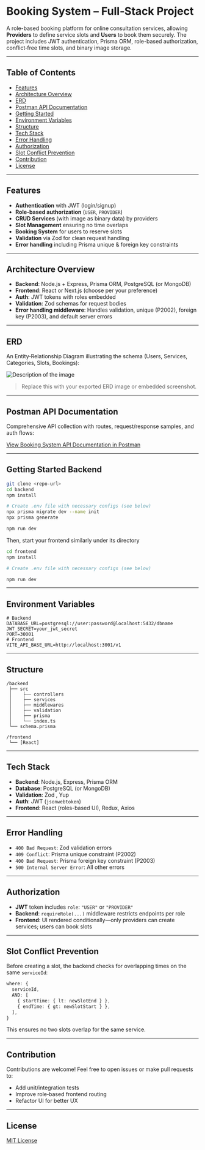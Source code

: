 # Booking System – Full‑Stack Project

A role-based booking platform for online consultation services, allowing **Providers** to define service slots and **Users** to book them securely. The project includes JWT authentication, Prisma ORM, role-based authorization, conflict‑free time slots, and binary image storage.

---

##  Table of Contents

- [Features](#features)  
- [Architecture Overview](#architecture-overview)  
- [ERD](#erd)  
- [Postman API Documentation](#postman-api-documentation)  
- [Getting Started](#getting-started)  
- [Environment Variables](#environment-variables)  
- [Structure](#structure)  
- [Tech Stack](#tech-stack)  
- [Error Handling](#error-handling)  
- [Authorization](#authorization)  
- [Slot Conflict Prevention](#slot-conflict-prevention)  
- [Contribution](#contribution)  
- [License](#license)

---

## Features

- **Authentication** with JWT (login/signup)  
- **Role‑based authorization** (`USER`, `PROVIDER`)  
- **CRUD Services** (with image as binary data) by providers  
- **Slot Management** ensuring no time overlaps  
- **Booking System** for users to reserve slots  
- **Validation** via Zod for clean request handling  
- **Error handling** including Prisma unique & foreign key constraints  

---

## Architecture Overview

- **Backend**: Node.js + Express, Prisma ORM, PostgreSQL (or MongoDB)  
- **Frontend**: React or Next.js (choose per your preference)  
- **Auth**: JWT tokens with roles embedded  
- **Validation**: Zod schemas for request bodies  
- **Error handling middleware**: Handles validation, unique (P2002), foreign key (P2003), and default server errors  

---

## ERD

An Entity‑Relationship Diagram illustrating the schema (Users, Services, Categories, Slots, Bookings):

![Description of the image](https://github.com/user-attachments/assets/58d19bfc-b9a4-462f-92a0-58398b59f34b)

> Replace this with your exported ERD image or embedded screenshot.

---

## Postman API Documentation

Comprehensive API collection with routes, request/response samples, and auth flows:

[View Booking System API Documentation in Postman](https://tabby2-0436.postman.co/workspace/Booking-System-API~52ea10d5-30b0-4cf7-8fde-5436d1d0bcb0/folder/27400850-61a4e2d1-1d30-4c49-a1cd-990f1ea233d8?action=share&creator=27400850&ctx=documentation)

---

## Getting Started Backend

```bash
git clone <repo-url>
cd backend
npm install

# Create .env file with necessary configs (see below)
npx prisma migrate dev --name init
npx prisma generate

npm run dev
```
Then, start your frontend similarly under its directory 
```bash
cd frontend
npm install

# Create .env file with necessary configs (see below)

npm run dev
```
---

## Environment Variables

```env
# Backend
DATABASE_URL=postgresql://user:password@localhost:5432/dbname
JWT_SECRET=your_jwt_secret
PORT=30001
# Frontend
VITE_API_BASE_URL=http://localhost:3001/v1
```

---

## Structure

```
/backend
 ├── src
 │    ├── controllers
 │    ├── services
 │    ├── middlewares
 │    ├── validation
 │    ├── prisma
 │    └── index.ts
 └── schema.prisma

/frontend
 └── [React]
```

---

## Tech Stack

- **Backend**: Node.js, Express, Prisma ORM  
- **Database**: PostgreSQL (or MongoDB)  
- **Validation**: Zod , Yup
- **Auth**: JWT (`jsonwebtoken`)  
- **Frontend**: React (roles-based UI), Redux, Axios

---

## Error Handling

- `400 Bad Request`: Zod validation errors  
- `409 Conflict`: Prisma unique constraint (P2002)  
- `400 Bad Request`: Prisma foreign key constraint (P2003)  
- `500 Internal Server Error`: All other errors  

---

## Authorization

- **JWT** token includes `role`: `"USER"` or `"PROVIDER"`  
- **Backend**: `requireRole(...)` middleware restricts endpoints per role  
- **Frontend**: UI rendered conditionally—only providers can create services; users can book slots  

---

## Slot Conflict Prevention

Before creating a slot, the backend checks for overlapping times on the same `serviceId`:

```ts
where: {
  serviceId,
  AND: [
    { startTime: { lt: newSlotEnd } },
    { endTime: { gt: newSlotStart } },
  ],
}
```

This ensures no two slots overlap for the same service.

---

## Contribution

Contributions are welcome! Feel free to open issues or make pull requests to:

- Add unit/integration tests  
- Improve role‑based frontend routing  
- Refactor UI for better UX  

---

## License

[MIT License](LICENSE)
